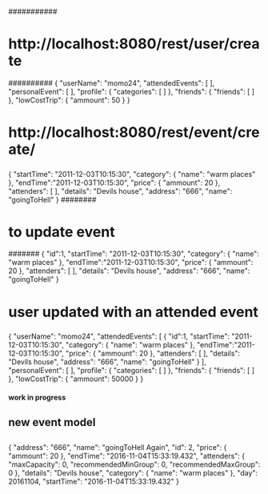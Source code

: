 ###########
# http://localhost:8080/rest/user/create
##########
{
	"userName": "momo24",
	"attendedEvents":
	[
	],
	"personalEvent":
	[
	],
	"profile":
	{
	    "categories":
	    [
	    ]
	},
	"friends":
	{
	    "friends":
	    [
	    ]
	},
	"lowCostTrip":
	{
	    "ammount": 50
	}
}
######
# http://localhost:8080/rest/event/create/
#####
{
    "startTime":
    "2011-12-03T10:15:30",
    "category":
    {
        "name": "warm places"
    },
    "endTime":"2011-12-03T10:15:30",
    "price":
    {
        "ammount": 20
    },
            "attenders":
    [
    ],
    "details": "Devils house",
    "address": "666",
    "name": "goingToHell"
}
########
# to update event
#######
{
	"id":1,
    "startTime":
    "2011-12-03T10:15:30",
    "category":
    {
        "name": "warm places"
    },
    "endTime":"2011-12-03T10:15:30",
    "price":
    {
        "ammount": 20
    },
            "attenders":
    [
    ],
    "details": "Devils house",
    "address": "666",
    "name": "goingToHell"
}
#####
# user updated with an attended event
#####
{
	"userName": "momo24",
	"attendedEvents":
	[
	{
	"id":1,
    "startTime":
    "2011-12-03T10:15:30",
    "category":
    {
        "name": "warm places"
    },
    "endTime":"2011-12-03T10:15:30",
    "price":
    {
        "ammount": 20
    },
            "attenders":
    [
    ],
    "details": "Devils house",
    "address": "666",
    "name": "goingToHell"
	}
	],
	"personalEvent":
	[
	],
	"profile":
	{
	    "categories":
	    [
	    ]
	},
	"friends":
	{
	    "friends":
	    [
	    ]
	},
	"lowCostTrip":
	{
	    "ammount": 50000
	}
}
#### work in progress
## new event model
##
{
        "address": "666",
        "name": "goingToHell Again",
        "id": 2,
        "price":
        {
			"ammount": 20
        },
        "endTime": "2016-11-04T15:33:19.432",
        "attenders":
        {
            "maxCapacity": 0,
            "recommendedMinGroup": 0,
            "recommendedMaxGroup": 0
        },
        "details": "Devils house",
        "category":
        {
            "name": "warm places"
        },
        "day": 20161104,
        "startTime": "2016-11-04T15:33:19.432"
    }

